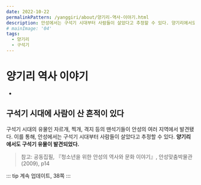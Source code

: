 ```yaml
---
date: 2022-10-22
permalinkPattern: /yanggiri/about/양기리-역사-이야기.html
description: 안성에서는 구석기 시대부터 사람들이 살았다고 추정할 수 있다. 양기리에서도 구석기 유물이 발견되었다.
# mainImage: '04'
tags:
  - 양기리
  - 구석기
---
```



# 양기리 역사 이야기

- <TagLinks />

## 구석기 시대에 사람이 산 흔적이 있다

구석기 시대의 유물인 자르개, 찍개, 격지 등의 뗀석기들이 안성의 여러 지역에서 발견됐다. 이를 통해, 안성에서는 구석기 시대부터 사람들이 살았다고 추정할 수 있다. **양기리에서도 구석기 유물이 발견되었다.**
> 참고: 공동집필, 『청소년을 위한 안성의 역사와 문화 이야기』, 안성맞춤박물관(2009), p14

::: tip
계속 업데이트, 38쪽
:::
